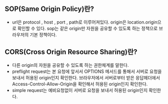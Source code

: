 ## SOP(Same Origin Policy)란?
* url은 protocol , host , port , path로 이루어져있다.
origin은 location.origin으로 확인할 수 있다.
sop는 같은 origin만 자원을 공유할 수 있도록 하는 정책으로 브라우저의 기본 정책이다.

## CORS(Cross Origin Resource Sharing)란?
* 다른 origin의 자원을 공유할 수 있도록 하는 권한체계를 말한다.
* preflight request는 본 요청에 앞서서 OPTIONS 메서드를 통해서 서버로 요청을 보내서
허용된 origin인지 확인한다. 브라우저에서 서버로부터 받은 응답헤더에서 
Access-Control-Allow-Origin을 확인해서 허용된 origin인지 확인한다.
* simple request는 예비요청없이 서버로 요청을 보내서 허용된 origin인지 확인한다.